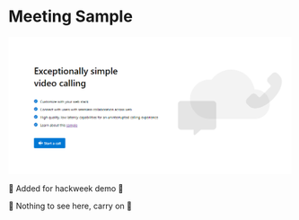 # Meeting Sample

![Homepage](./Media/homepage-sample-calling.png)

🚧 Added for hackweek demo 🚧

🚧 Nothing to see here, carry on 🚧